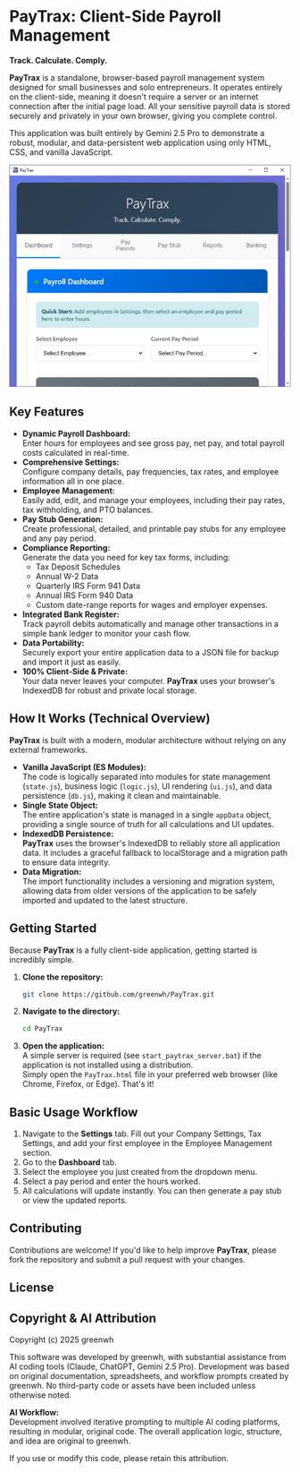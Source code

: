 # PayTrax: Client-Side Payroll Management

**Track. Calculate. Comply.**

**PayTrax** is a standalone, browser-based payroll management system designed for small businesses and solo entrepreneurs. It operates entirely on the client-side, meaning it doesn't require a server or an internet connection after the initial page load. All your sensitive payroll data is stored securely and privately in your own browser, giving you complete control.

This application was built entirely by Gemini 2.5 Pro to demonstrate a robust, modular, and data-persistent web application using only HTML, CSS, and vanilla JavaScript.

![PayTrax Demo Screenshot](Documentation/Capture.PNG)

## Key Features

- **Dynamic Payroll Dashboard:**  
  Enter hours for employees and see gross pay, net pay, and total payroll costs calculated in real-time.
- **Comprehensive Settings:**  
  Configure company details, pay frequencies, tax rates, and employee information all in one place.
- **Employee Management:**  
  Easily add, edit, and manage your employees, including their pay rates, tax withholding, and PTO balances.
- **Pay Stub Generation:**  
  Create professional, detailed, and printable pay stubs for any employee and any pay period.
- **Compliance Reporting:**  
  Generate the data you need for key tax forms, including:
    - Tax Deposit Schedules
    - Annual W-2 Data
    - Quarterly IRS Form 941 Data
    - Annual IRS Form 940 Data
    - Custom date-range reports for wages and employer expenses.
- **Integrated Bank Register:**  
  Track payroll debits automatically and manage other transactions in a simple bank ledger to monitor your cash flow.
- **Data Portability:**  
  Securely export your entire application data to a JSON file for backup and import it just as easily.
- **100% Client-Side & Private:**  
  Your data never leaves your computer. **PayTrax** uses your browser's IndexedDB for robust and private local storage.

## How It Works (Technical Overview)

**PayTrax** is built with a modern, modular architecture without relying on any external frameworks.

- **Vanilla JavaScript (ES Modules):**  
  The code is logically separated into modules for state management (`state.js`), business logic (`logic.js`), UI rendering (`ui.js`), and data persistence (`db.js`), making it clean and maintainable.
- **Single State Object:**  
  The entire application's state is managed in a single `appData` object, providing a single source of truth for all calculations and UI updates.
- **IndexedDB Persistence:**  
  **PayTrax** uses the browser's IndexedDB to reliably store all application data. It includes a graceful fallback to localStorage and a migration path to ensure data integrity.
- **Data Migration:**  
  The import functionality includes a versioning and migration system, allowing data from older versions of the application to be safely imported and updated to the latest structure.

## Getting Started

Because **PayTrax** is a fully client-side application, getting started is incredibly simple.

1. **Clone the repository:**
    ```sh
    git clone https://github.com/greenwh/PayTrax.git
    ```
2. **Navigate to the directory:**
    ```sh
    cd PayTrax
    ```
3. **Open the application:**  
   A simple server is required (see `start_paytrax_server.bat`) if the application is not installed using a distribution.  
   Simply open the `PayTrax.html` file in your preferred web browser (like Chrome, Firefox, or Edge). That's it!

## Basic Usage Workflow

1. Navigate to the **Settings** tab. Fill out your Company Settings, Tax Settings, and add your first employee in the Employee Management section.
2. Go to the **Dashboard** tab.
3. Select the employee you just created from the dropdown menu.
4. Select a pay period and enter the hours worked.
5. All calculations will update instantly. You can then generate a pay stub or view the updated reports.

## Contributing

Contributions are welcome! If you'd like to help improve **PayTrax**, please fork the repository and submit a pull request with your changes.

## License

## Copyright & AI Attribution

Copyright (c) 2025 greenwh

This software was developed by greenwh, with substantial assistance from AI coding tools (Claude, ChatGPT, Gemini 2.5 Pro). Development was based on original documentation, spreadsheets, and workflow prompts created by greenwh. No third-party code or assets have been included unless otherwise noted.

**AI Workflow:**  
Development involved iterative prompting to multiple AI coding platforms, resulting in modular, original code. The overall application logic, structure, and idea are original to greenwh.

If you use or modify this code, please retain this attribution.


